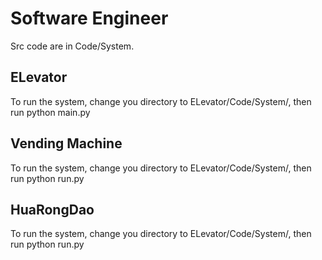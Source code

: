 # Software Engineer

Src code are in Code/System.

## ELevator
To run the system, change you directory to ELevator/Code/System/, then run python main.py

## Vending Machine
To run the system, change you directory to ELevator/Code/System/, then run python run.py

## HuaRongDao
To run the system, change you directory to ELevator/Code/System/, then run python run.py


